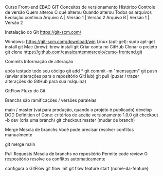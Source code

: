 Curso Front-end
EBAC
GIT
Conceitos de versionamento
Histórico
Controle de versão
Quem alterou
O quê alterou
Quando alterou
Todos os arquivos
Evolução contínua
Arquivo A | Versão 1 | Versão 2 Arquivo B | Versão 1 | Versão 2

Instalação do Git
https://git-scm.com/

Windows: https://git-scm.com/download/win
Linux (apt-get): sudo apt-get install git
Mac (brew): brew install git
Criar conta no GitHub
Clonar o projeto
git clone https://github.com/cavalcantemmarcelo/curso-frontend.git

Commits
Informação de alteração

após testado todo seu código
git add * git commit -m "mensagem" git push (enviar alterações para o repositório GitHub) git pull (puxar / trazer alterações do GitHub para sua máquina)

GitFlow
Fluxo do Git

Branchs
são ramificações / versões paralelas

main / master (vai para produção, quando o projeto é publicado)
develop
DOD Definition of Done: critérios de aceite
versionamento 1.0.0
git checkout -b dev (cria uma branch) git checkout master (mudar de branch)

Merge
Mescla de branchs Você pode precisar resolver conflitos manualmente

git merge main

Pull Requests
Mescla de branchs no repositório Permite code review O respositório resolve os conflitos automaticamente

configura o GitFlow
git flow init git flow feature start {nome-da-feature}
